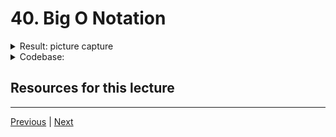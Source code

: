 # 40. Big O Notation

<details>
  <summary> Result: picture capture </summary>

-   `02-big-o-notion.py`

```python
import numpy as np
import matplotlib.pyplot as plt

# Import math module specifically for the log function
from math import log

# Set up runtime comparisons
n = np.linspace(1, 10, 1000)
labels = ['Constant', 'Logarithmic', 'Linear', 'Log Linear', 'Quadratic', 'Cubic', 'Exponential']
big_o = [np.ones(n.shape), np.log(n), n, n*np.log(n), n**2, n**3, 2**n]

# Plot setup
plt.figure(figsize=(12, 10))
plt.ylim(0, 50)

for i in range(len(big_o)):
    plt.plot(n, big_o[i], label=labels[i])

plt.legend(loc=0)
plt.ylabel('Relative Runtime')
plt.xlabel('n')

fig = plt.gcf()
fig.set_size_inches(12, 4)
fig.savefig('../../../imgs/py-ds/02-big-o-notion.png', dpi=300)

# Display the plot
plt.show()

```

- run `python3 02-big-o-notion.py`

<p align="center" >
    <img src="https://python-ds.s3.us-west-1.amazonaws.com/Python-for-Data-Structures-Algorithms-and-Interviews/images/02-big-o-notion.png" width="90%" > 

</p> 

</details>

<details>
  <summary> Codebase: </summary>

-   [02-big-o-notion.py](../../codebase/python-ds-interview/01-intro-big-o/02-big-o-notion.py)

-   [02-Big O Notation.ipynb](https://github.com/jmportilla/Python-for-Algorithms--Data-Structures--and-Interviews/blob/master/01-Algorithm%20Analysis%20and%20Big%20O/02-Big%20O%20Notation.ipynb)

</details>

##  Resources for this lecture



---

[Previous](./39_Introduction-to-Algorithm-Analysis-and-Big-O.md) | [Next](./41_Big-O-Examples.md)
